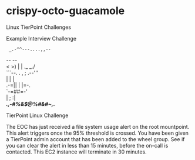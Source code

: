 # crispy-octo-guacamole
Linux TierPoint Challenges

Example Interview Challenge

     _.-^^---....,,--       
 _--                  --_  
<                        >)
|                         | 
 \._                   _./  
    ```--. . , ; .--'''       
          | |   |             
       .-=||  | |=-.   
       `-=#$%&%$#=-'   
          | ;  :|     
 _____.,-#%&$@%#&#~,._____

 TierPoint Linux Challenge

The EOC has just received a file system usage alert on the root mountpoint.
This alert triggers once the 95% threshold is crossed.
You have been given a TierPoint admin account that has been added to the wheel group.
See if you can clear the alert in less than 15 minutes, before the on-call is contacted.
This EC2 instance will terminate in 30 minutes.
